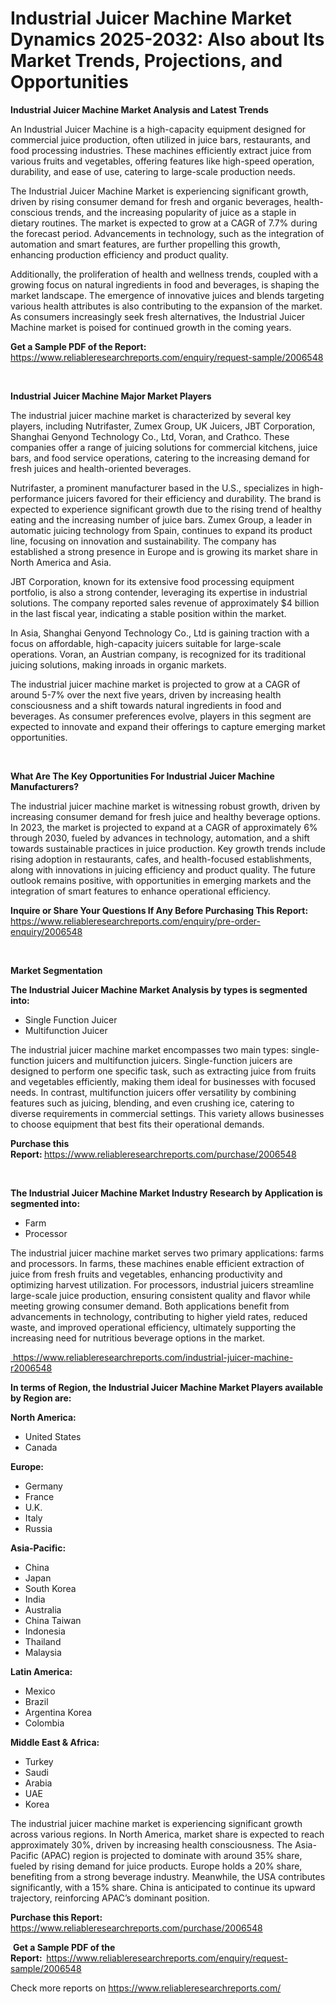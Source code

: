 <p><h1>Industrial Juicer Machine Market Dynamics 2025-2032: Also about Its Market Trends, Projections, and Opportunities</h1></p><p><strong>Industrial Juicer Machine Market Analysis and Latest Trends</strong></p>
<p><p>An Industrial Juicer Machine is a high-capacity equipment designed for commercial juice production, often utilized in juice bars, restaurants, and food processing industries. These machines efficiently extract juice from various fruits and vegetables, offering features like high-speed operation, durability, and ease of use, catering to large-scale production needs.</p><p>The Industrial Juicer Machine Market is experiencing significant growth, driven by rising consumer demand for fresh and organic beverages, health-conscious trends, and the increasing popularity of juice as a staple in dietary routines. The market is expected to grow at a CAGR of 7.7% during the forecast period. Advancements in technology, such as the integration of automation and smart features, are further propelling this growth, enhancing production efficiency and product quality.</p><p>Additionally, the proliferation of health and wellness trends, coupled with a growing focus on natural ingredients in food and beverages, is shaping the market landscape. The emergence of innovative juices and blends targeting various health attributes is also contributing to the expansion of the market. As consumers increasingly seek fresh alternatives, the Industrial Juicer Machine market is poised for continued growth in the coming years.</p></p>
<p><strong>Get a Sample PDF of the Report:&nbsp;</strong> <a href="https://www.reliableresearchreports.com/enquiry/request-sample/2006548?utm_campaign=2181&utm_medium=2&utm_source=Github&utm_content=ia&utm_term=20022025&utm_id=industrial-juicer-machine">https://www.reliableresearchreports.com/enquiry/request-sample/2006548</a></p>
<p>&nbsp;</p>
<p><strong>Industrial Juicer Machine Major Market Players</strong></p>
<p><p>The industrial juicer machine market is characterized by several key players, including Nutrifaster, Zumex Group, UK Juicers, JBT Corporation, Shanghai Genyond Technology Co., Ltd, Voran, and Crathco. These companies offer a range of juicing solutions for commercial kitchens, juice bars, and food service operations, catering to the increasing demand for fresh juices and health-oriented beverages.</p><p>Nutrifaster, a prominent manufacturer based in the U.S., specializes in high-performance juicers favored for their efficiency and durability. The brand is expected to experience significant growth due to the rising trend of healthy eating and the increasing number of juice bars. Zumex Group, a leader in automatic juicing technology from Spain, continues to expand its product line, focusing on innovation and sustainability. The company has established a strong presence in Europe and is growing its market share in North America and Asia.</p><p>JBT Corporation, known for its extensive food processing equipment portfolio, is also a strong contender, leveraging its expertise in industrial solutions. The company reported sales revenue of approximately $4 billion in the last fiscal year, indicating a stable position within the market.</p><p>In Asia, Shanghai Genyond Technology Co., Ltd is gaining traction with a focus on affordable, high-capacity juicers suitable for large-scale operations. Voran, an Austrian company, is recognized for its traditional juicing solutions, making inroads in organic markets.</p><p>The industrial juicer machine market is projected to grow at a CAGR of around 5-7% over the next five years, driven by increasing health consciousness and a shift towards natural ingredients in food and beverages. As consumer preferences evolve, players in this segment are expected to innovate and expand their offerings to capture emerging market opportunities.</p></p>
<p>&nbsp;</p>
<p><strong>What Are The Key Opportunities For Industrial Juicer Machine Manufacturers?</strong></p>
<p><p>The industrial juicer machine market is witnessing robust growth, driven by increasing consumer demand for fresh juice and healthy beverage options. In 2023, the market is projected to expand at a CAGR of approximately 6% through 2030, fueled by advances in technology, automation, and a shift towards sustainable practices in juice production. Key growth trends include rising adoption in restaurants, cafes, and health-focused establishments, along with innovations in juicing efficiency and product quality. The future outlook remains positive, with opportunities in emerging markets and the integration of smart features to enhance operational efficiency.</p></p>
<p><strong>Inquire or Share Your Questions If Any Before Purchasing This Report:</strong> <a href="https://www.reliableresearchreports.com/enquiry/pre-order-enquiry/2006548?utm_campaign=2181&utm_medium=2&utm_source=Github&utm_content=ia&utm_term=20022025&utm_id=industrial-juicer-machine">https://www.reliableresearchreports.com/enquiry/pre-order-enquiry/2006548</a></p>
<p>&nbsp;</p>
<p><strong>Market Segmentation</strong></p>
<p><strong>The Industrial Juicer Machine Market Analysis by types is segmented into:</strong></p>
<p><ul><li>Single Function Juicer</li><li>Multifunction Juicer</li></ul></p>
<p><p>The industrial juicer machine market encompasses two main types: single-function juicers and multifunction juicers. Single-function juicers are designed to perform one specific task, such as extracting juice from fruits and vegetables efficiently, making them ideal for businesses with focused needs. In contrast, multifunction juicers offer versatility by combining features such as juicing, blending, and even crushing ice, catering to diverse requirements in commercial settings. This variety allows businesses to choose equipment that best fits their operational demands.</p></p>
<p><strong>Purchase this Report:&nbsp;</strong><a href="https://www.reliableresearchreports.com/purchase/2006548?utm_campaign=2181&utm_medium=2&utm_source=Github&utm_content=ia&utm_term=20022025&utm_id=industrial-juicer-machine">https://www.reliableresearchreports.com/purchase/2006548</a></p>
<p>&nbsp;</p>
<p><strong>The Industrial Juicer Machine Market Industry Research by Application is segmented into:</strong></p>
<p><ul><li>Farm</li><li>Processor</li></ul></p>
<p><p>The industrial juicer machine market serves two primary applications: farms and processors. In farms, these machines enable efficient extraction of juice from fresh fruits and vegetables, enhancing productivity and optimizing harvest utilization. For processors, industrial juicers streamline large-scale juice production, ensuring consistent quality and flavor while meeting growing consumer demand. Both applications benefit from advancements in technology, contributing to higher yield rates, reduced waste, and improved operational efficiency, ultimately supporting the increasing need for nutritious beverage options in the market.</p></p>
<p><a href="https://www.reliableresearchreports.com/industrial-juicer-machine-r2006548?utm_campaign=2181&utm_medium=2&utm_source=Github&utm_content=ia&utm_term=20022025&utm_id=industrial-juicer-machine">&nbsp;https://www.reliableresearchreports.com/industrial-juicer-machine-r2006548</a></p>
<p><strong>In terms of Region, the Industrial Juicer Machine Market Players available by Region are:</strong></p>
<p>
    <p> <strong> North America: </strong>
        <ul>
            <li>United States</li>
            <li>Canada</li>
        </ul>
        </p> 
    <p> <strong> Europe: </strong>
        <ul>
            <li>Germany</li>
            <li>France</li>
            <li>U.K.</li>
            <li>Italy</li>
            <li>Russia</li>
        </ul>
        </p> 
    <p> <strong> Asia-Pacific: </strong>
        <ul>
            <li>China</li>
            <li>Japan</li>
            <li>South Korea</li>
            <li>India</li>
            <li>Australia</li>
            <li>China Taiwan</li>
            <li>Indonesia</li>
            <li>Thailand</li>
            <li>Malaysia</li>
        </ul>
        </p> 
    <p> <strong> Latin America: </strong>
        <ul>
            <li>Mexico</li>
            <li>Brazil</li>
            <li>Argentina Korea</li>
            <li>Colombia</li>
        </ul>
        </p> 
    <p> <strong> Middle East & Africa: </strong>
        <ul>
            <li>Turkey</li>
            <li>Saudi</li>
            <li>Arabia</li>
            <li>UAE</li>
            <li>Korea</li>
        </ul>
    </p>
    </p>
<p><p>The industrial juicer machine market is experiencing significant growth across various regions. In North America, market share is expected to reach approximately 30%, driven by increasing health consciousness. The Asia-Pacific (APAC) region is projected to dominate with around 35% share, fueled by rising demand for juice products. Europe holds a 20% share, benefiting from a strong beverage industry. Meanwhile, the USA contributes significantly, with a 15% share. China is anticipated to continue its upward trajectory, reinforcing APAC’s dominant position.</p></p>
<p><strong>Purchase this Report: </strong><a href="https://www.reliableresearchreports.com/purchase/2006548?utm_campaign=2181&utm_medium=2&utm_source=Github&utm_content=ia&utm_term=20022025&utm_id=industrial-juicer-machine">https://www.reliableresearchreports.com/purchase/2006548</a></p>
<p>&nbsp;<strong>Get a Sample PDF of the Report:&nbsp;&nbsp;</strong><a href="https://www.reliableresearchreports.com/enquiry/request-sample/2006548?utm_campaign=2181&utm_medium=2&utm_source=Github&utm_content=ia&utm_term=20022025&utm_id=industrial-juicer-machine">https://www.reliableresearchreports.com/enquiry/request-sample/2006548</a></p>
<p><strong></strong></p>
<p>Check more reports on <a href="https://www.reliableresearchreports.com/?utm_campaign=2181&utm_medium=2&utm_source=Github&utm_content=ia&utm_term=20022025&utm_id=industrial-juicer-machine">https://www.reliableresearchreports.com/</a></p>